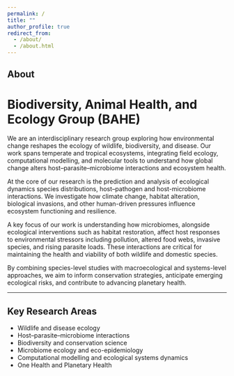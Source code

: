 ```yaml
---
permalink: /
title: ""
author_profile: true
redirect_from: 
  - /about/
  - /about.html
---
```


## About

# Biodiversity, Animal Health, and Ecology Group (BAHE)

We are an interdisciplinary research group exploring how environmental change reshapes the ecology of wildlife, biodiversity, and disease. Our work spans temperate and tropical ecosystems, integrating field ecology, computational modelling, and molecular tools to understand how global change alters host–parasite–microbiome interactions and ecosystem health.

At the core of our research is the prediction and analysis of ecological dynamics species distributions, host–pathogen and host-microbiome interactions. We investigate how climate change, habitat alteration, biological invasions, and other human-driven pressures influence ecosystem functioning and resilience.

A key focus of our work is understanding how microbiomes, alongside ecological interventions such as habitat restoration, affect host responses to environmental stressors including pollution, altered food webs, invasive species, and rising parasite loads. These interactions are critical for maintaining the health and viability of both wildlife and domestic species.

By combining species-level studies with macroecological and systems-level approaches, we aim to inform conservation strategies, anticipate emerging ecological risks, and contribute to advancing planetary health.

---
## Key Research Areas

- Wildlife and disease ecology
- Host–parasite–microbiome interactions
- Biodiversity and conservation science
- Microbiome ecology and eco-epidemiology
- Computational modelling and ecological systems dynamics
- One Health and Planetary Health

